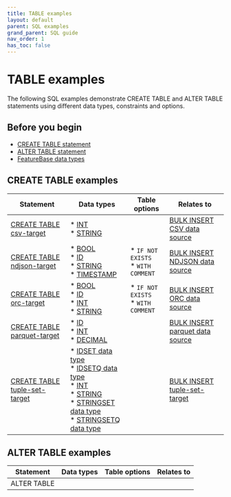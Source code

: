 ```yaml
---
title: TABLE examples
layout: default
parent: SQL examples
grand_parent: SQL guide
nav_order: 1
has_toc: false
---
```


# TABLE examples

The following SQL examples demonstrate CREATE TABLE and ALTER TABLE statements using different data types, constraints and options.

## Before you begin

* [CREATE TABLE statement](/docs/sql-guide/statements/statement-table-create)
* [ALTER TABLE statement](/docs/sql-guide/statements/statement-table-alter)
* [FeatureBase data types](/docs/sql-guide/data-types/data-types-home)

## CREATE TABLE examples

| Statement | Data types | Table options | Relates to |
|---|---|---|---|
| [CREATE TABLE csv-target](/docs/sql-guide/examples/sql-eg-table/sql-eg-table-create-csv-target) | * [INT](/docs/sql-guide/data-types/data-type-int)<br/>* [STRING](/docs/sql-guide/data-types/data-type-string) |  | [BULK INSERT CSV data source](/docs/sql-guide/examples/sql-eg-insert/sql-eg-insert-bulk-csv-target) |
| [CREATE TABLE ndjson-target](/docs/sql-guide/examples/sql-eg-table/sql-eg-table-create-ndjson-target) | * [BOOL](/docs/sql-guide/data-types/data-type-bool)<br/>* [ID](/docs/sql-guide/data-types/data-type-id)<br/>* [STRING](/docs/sql-guide/data-types/data-type-string)<br/>* [TIMESTAMP](/docs/sql-guide/data-types/data-type-timestamp) | * `IF NOT EXISTS`<br/>* `WITH COMMENT` | [BULK INSERT NDJSON data source](/docs/sql-guide/examples/sql-eg-insert/sql-eg-insert-bulk-ndjson-target) |
| [CREATE TABLE orc-target](/docs/sql-guide/examples/sql-eg-table/sql-eg-table-create-orc-target) | * [BOOL](/docs/sql-guide/data-types/data-type-bool)<br/>* [ID](/docs/sql-guide/data-types/data-type-id)<br/>* [INT](/docs/sql-guide/data-types/data-type-int)<br/>* [STRING](/docs/sql-guide/data-types/data-type-string) | * `IF NOT EXISTS`<br/>* `WITH COMMENT` | [BULK INSERT ORC data source](/docs/sql-guide/examples/sql-eg-insert/sql-eg-insert-bulk-orc-target)
| [CREATE TABLE parquet-target](/docs/sql-guide/examples/sql-eg-table/sql-eg-table-create-parquet-target) | * [ID](/docs/sql-guide/data-types/data-type-id)<br/>* [INT](/docs/sql-guide/data-types/data-type-int)<br/>* [DECIMAL](/docs/sql-guide/data-types/data-type-decimal) |  | [BULK INSERT parquet data source](/docs/sql-guide/examples/sql-eg-insert/sql-eg-insert-bulk-parquet-target) |
| [CREATE TABLE tuple-set-target](/docs/sql-guide/examples/sql-eg-table/sql-eg-table-create-tuple-set-target) | * [IDSET data type](/docs/sql-guide/data-types/data-type-idset)<br/>* [IDSETQ data type](/docs/sql-guide/data-types/data-type-idsetq)<br/>* [INT](/docs/sql-guide/data-types/data-type-int)<br/>* [STRING](/docs/sql-guide/data-types/data-type-string)<br/>* [STRINGSET data type](/docs/sql-guide/data-types/data-type-stringset)<br/>* [STRINGSETQ data type](/docs/sql-guide/data-types/data-type-stringsetq) |  | [BULK INSERT tuple-set-target](/docs/sql-guide/examples/sql-eg-insert/sql-eg-insert-bulk-tuple-set-target) |

## ALTER TABLE examples

| Statement | Data types | Table options | Relates to |
|---|---|---|---|
| ALTER TABLE |  |  |  |

<!-- Data type list for copying into tables

* [BOOL](/docs/sql-guide/data-types/data-type-bool)<br/>
* [DECIMAL](/docs/sql-guide/data-types/data-type-decimal)
* [ID](/docs/sql-guide/data-types/data-type-id)
* [IDSET data type](/docs/sql-guide/data-types/data-type-idset)
* [IDSETQ data type](/docs/sql-guide/data-types/data-type-idsetq)
* [INT](/docs/sql-guide/data-types/data-type-int)
* [STRING](/docs/sql-guide/data-types/data-type-string)
* [STRINGSET](/docs/sql-guide/data-types/data-type-stringset)
* [STRINGSETQ](/docs/sql-guide/data-types/data-type-stringsetq)
* [TIMESTAMP](/docs/sql-guide/data-types/data-type-timestamp)
* [VECTOR](/docs/sql-guide/data-types/data-type-vector)

-->
